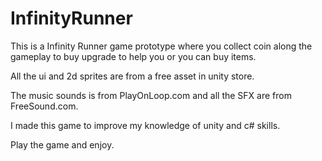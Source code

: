 # InfinityRunner
This is a Infinity Runner game prototype where you collect coin along the gameplay to buy upgrade to help you or you can buy items.

All the ui and 2d sprites are from a free asset in unity store. 

The music sounds is from PlayOnLoop.com and all the SFX are from FreeSound.com.

I made this game to improve my knowledge of unity and c# skills. 

Play the game and enjoy. 
